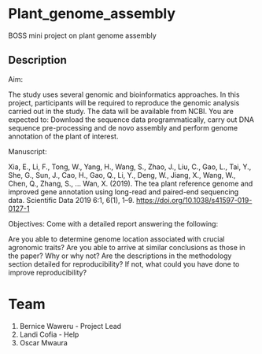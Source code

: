 # Plant_genome_assembly
BOSS mini project on plant genome assembly

## Description
Aim:

The study uses several genomic and bioinformatics approaches. In this project, participants will be required to reproduce the genomic analysis carried out in the study. The data will be available from NCBI. You are expected to: Download the sequence data programmatically, carry out DNA sequence pre-processing and de novo assembly and perform genome annotation of the plant of interest.

Manuscript:

Xia, E., Li, F., Tong, W., Yang, H., Wang, S., Zhao, J., Liu, C., Gao, L., Tai, Y., She, G., Sun, J., Cao, H., Gao, Q., Li, Y., Deng, W., Jiang, X., Wang, W., Chen, Q., Zhang, S., … Wan, X. (2019). The tea plant reference genome and improved gene annotation using long-read and paired-end sequencing data. Scientific Data 2019 6:1, 6(1), 1–9. https://doi.org/10.1038/s41597-019-0127-1

Objectives: Come with a detailed report answering the following:

Are you able to determine genome location associated with crucial agronomic traits?
Are you able to arrive at similar conclusions as those in the paper? Why or why not?
Are the descriptions in the methodology section detailed for reproducibility? If not, what could you have done to improve reproducibility?


# Team
1. Bernice Waweru - Project Lead
2. Landi Cofia - Help
3. Oscar Mwaura


